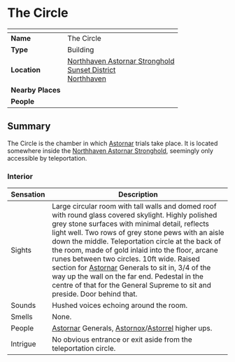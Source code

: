 # The Circle

| []() | |
| --- | --- |
| **Name** | The Circle |
| **Type** | Building |
| **Location** | [Northhaven Astornar Stronghold](../strongholds/northhaven-astornar-stronghold.md)<br>[Sunset District](../districts/sunset-district.md)<br>[Northhaven](../cities/northhaven.md) |
| **Nearby Places** | |
| **People** | |

## Summary

The Circle is the chamber in which [Astornar](../../organisations/astornar.md) trials take place. It is located somewhere inside the [Northhaven Astornar Stronghold](../strongholds/northhaven-astornar-stronghold.md), seemingly only accessible by teleportation.

### Interior

| Sensation | Description |
| ---- | --- |
| Sights | Large circular room with tall walls and domed roof with round glass covered skylight. Highly polished grey stone surfaces with minimal detail, reflects light well. Two rows of grey stone pews with an aisle down the middle. Teleportation circle at the back of the room, made of gold inlaid into the floor, arcane runes between two circles. 10ft wide. Raised section for [Astornar](../../organisations/astornar.md) Generals to sit in, 3/4 of the way up the wall on the far end. Pedestal in the centre of that for the General Supreme to sit and preside. Door behind that. |
| Sounds | Hushed voices echoing around the room. |
| Smells | None. |
| People | [Astornar](../../organisations/astornar.md) Generals, [Astornox](../../organisations/astornox/astornox.md)/[Astorrel](../../organisations/astorrel/astorrel.md) higher ups. |
| Intrigue | No obvious entrance or exit aside from the teleportation circle. |

